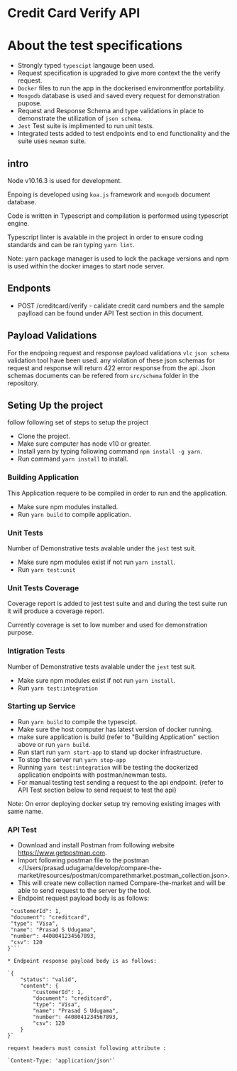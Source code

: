 # Credit Card Verify API

# About the test specifications

* Strongly typed `typescipt` langauge been used.
* Request specification is upgraded to give more context the the verify request.
* `Docker` files to run the app in the dockerised environmentfor portability.
* `Mongodb` database is used and saved every request for demonstration pupose.
* Request and Response Schema and type validations in place to demonstrate the utilization of `json schema`.
* `Jest` Test suite is implimented to run unit tests.
* Integrated tests added to test endpoints end to end functionality and the suite uses `newman` suite.

## intro

Node v10.16.3 is used for development.

Enpoing is developed using `koa.js` framework and `mongodb` document database.

Code is written in Typescript and compilation is performed using typescript engine.

Typescript linter is avalable in the project in order to ensure coding standards and can be ran typing `yarn lint`.

Note: yarn package manager is used to lock the package versions and npm is used within the docker images to start node server.

## Endponts

* POST /creditcard/verify - calidate credit card numbers and the sample paylload can be found under API Test section in this document.

## Payload Validations

For the endpoing request and response payload validations `vlc`  `json schema` validation tool have been used. any violation of these json schemas for request and response will return 422 error response from the api. Json schemas documents can be refered  from `src/schema` folder in the repository.

## Seting Up the project

follow following set of steps to setup the project

* Clone the project.
* Make sure computer has node v10 or greater.
* Install yarn by typing following command `npm install -g yarn`.
* Run command `yarn install` to install.

### Building Application

This Application requere to be compiled in order to run and the application.

* Make sure npm modules installed.
* Run `yarn build` to compile application.

### Unit Tests

Number of Demonstrative tests avalable under the `jest` test suit.

* Make sure npm modules exist if not run `yarn install`.
* Run `yarn test:unit`

### Unit Tests Coverage

Coverage report is added to jest test suite and and during the test suite run it will produce a coverage report.

Currently coverage is set to low number and used for demonstration purpose.

### Intigration Tests

Number of Demonstrative tests avalable under the `jest` test suit.

* Make sure npm modules exist if not run `yarn install`.
* Run `yarn test:integration`

### Starting up Service

* Run `yarn build` to compile the typescipt.
* Make sure the host computer has latest version of docker running.
* make sure application is build (refer to "Building Application" section above or run `yarn build`.
* Run start run `yarn start-app` to stand up docker infrastructure.
* To stop the server run `yarn stop-app`
* Running `yarn test:integration` will be testing the dockerized application endpoints with postman/newman tests.
* For manual testing test sending a request to the api endpoint. {refer to API Test section below to send request to test the api}

Note: On error deploying docker setup try removing existing images with same name.

### API Test

* Download and install Postman from following website <https://www.getpostman.com>.
* Import following postman file to the postman </Users/prasad.udugama/develop/compare-the-market/resources/postman/comparethmarket.postman_collection.json>.
* This  will create new collection named Compare-the-market and will be able to send request to the server by the tool.
* Endpoint request payload body is as follows:

```{
 "customerId": 1,
 "document": "creditcard",
 "type": "Visa",
 "name": "Prasad S Udugama",
 "number": 4408041234567893,
 "csv": 120
}```

* Endpoint response payload body is as follows:

`{
    "status": "valid",
    "content": {
        "customerId": 1,
        "document": "creditcard",
        "type": "Visa",
        "name": "Prasad S Udugama",
        "number": 4408041234567893,
        "csv": 120
    }
}`

request headers must consist following attribute :

`Content-Type: 'application/json'`
